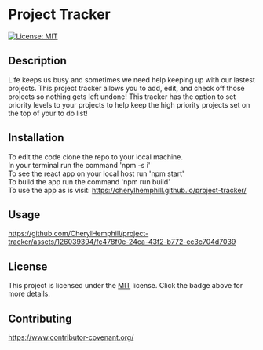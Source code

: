 
# Project Tracker

[![License: MIT](https://img.shields.io/badge/License-MIT-yellow.svg)](https://opensource.org/licenses/MIT)

## Description
Life keeps us busy and sometimes we need help keeping up with our lastest projects. This project tracker allows you to add, edit, and check off those projects so nothing gets left undone! This tracker has the option to set priority levels to your projects to help keep the high priority projects set on the top of your to do list!

## Installation
To edit the code clone the repo to your local machine. <br>
In your terminal run the command 'npm -s i' <br>
To see the react app on your local host run 'npm start' <br>
To build the app run the command 'npm run build'<br>
To use the app as is visit: https://cherylhemphill.github.io/project-tracker/

## Usage

https://github.com/CherylHemphill/project-tracker/assets/126039394/fc478f0e-24ca-43f2-b772-ec3c704d7039


## License

This project is licensed under the [MIT](https://opensource.org/licenses/MIT) license. Click the badge above for more details.


## Contributing
https://www.contributor-covenant.org/
